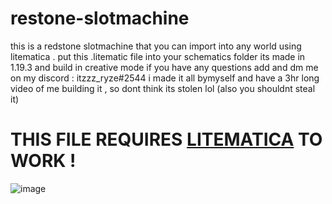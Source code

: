 # restone-slotmachine
this is a redstone slotmachine that you can import into any world using litematica . put this .litematic file into your schematics folder 
its made in 1.19.3 and build in creative mode 
if you have any questions add and dm  me on my discord : itzzz_ryze#2544 
i made it all bymyself and have a 3hr long video of me building it , so dont think its stolen lol (also you shouldnt steal it)
# THIS FILE REQUIRES [LITEMATICA](https://www.curseforge.com/minecraft/mc-mods/litematica) TO WORK ! 
![image](https://user-images.githubusercontent.com/74117745/224113195-ccc8268b-060a-440f-9224-2d17dd931fe3.png)

